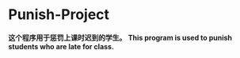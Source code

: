 # Punish-Project
**这个程序用于惩罚上课时迟到的学生。**
**This program is used to punish students who are late for class.**
